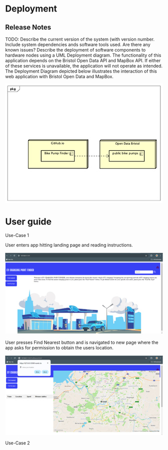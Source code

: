 # Deployment

## Release Notes
TODO: Describe the current version of the system (with version number. Include system dependencies ands software tools used.
Are there any known issues? 
Describe the deployment of software components to hardware nodes using a UML Deployment diagram.
The functionality of this application depends on the Bristol Open Data API and MapBox API. If either of these services is unavailable, the application will not operate as intended. The Deployment Diagram depicted below illustrates the interaction of this web application with Bristol Open Data and MapBox.

![Insert Deployment diagram here](images/deployment.png)

# User guide
Use-Case 1

User enters app hitting landing page and reading instructions. <br>
<br>
![Insert screenshots here](images/Landing.png)<br>
<br>
User presses Find Nearest button and is navigated to new page where the app asks for permission to obtain the users location.<br>
<br>
![Insert screenshots here](images/Geolocation.png)

Use-Case 2
